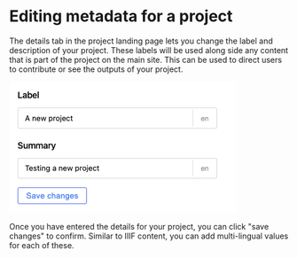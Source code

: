 # Editing metadata for a project

The details tab in the project landing page lets you change the label and description of your project. These labels will be used along side any content that is part of the project on the main site. This can be used to direct users to contribute or see the outputs of your project.

![](<../../../../public/assets/Screenshot 2022-03-01 at 10.27.09.png>)

Once you have entered the details for your project, you can click "save changes" to confirm. Similar to IIIF content, you can add multi-lingual values for each of these.
